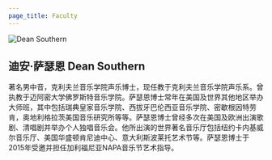 ```yaml
---
page_title: Faculty
---
```


![Dean Southern](/img/Dean-Southern.jpg)

## 迪安·萨瑟恩 Dean Southern

著名男中音，克利夫兰音乐学院声乐博士，现任教于克利夫兰音乐学院声乐系。曾执教于迈阿密大学佛罗斯特音乐学院。萨瑟恩博士常年在美国及世界其他地区举办大师班，其中包括瑞典皇家音乐学院、西拔牙巴伦西亚音乐学院、密歇根因特劳肯，奥地利格拉茨美国音乐研究所等等。萨瑟恩博士曾经多次在美国及欧洲出演歌剧、清唱剧并举办个人独唱音乐会。他所出演的世界著名音乐厅包括纽约卡内基威尔音乐厅、美国华盛顿肯尼迪中心、意大利斯波莱托艺术节等。萨瑟恩博士于2015年受邀并担任加利福尼亚NAPA音乐节艺术指导。
